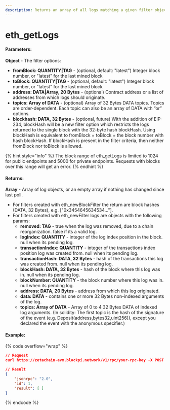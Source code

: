 ```yaml
---
description: Returns an array of all logs matching a given filter object.
---
```


# eth\_getLogs

#### **Parameters:**

**Object** - The filter options:

* **fromBlock: QUANTITY|TAG** - (optional, default: "latest") Integer block number, or "latest" for the last mined block
* **toBlock: QUANTITY|TAG** - (optional, default: "latest") Integer block number, or "latest" for the last mined block
* **address: DATA|Array, 20 Bytes** - (optional) Contract address or a list of addresses from which logs should originate.
* **topics: Array of DATA** - (optional) Array of 32 Bytes DATA topics. Topics are order-dependent. Each topic can also be an array of DATA with “or” options.
* **blockhash: DATA, 32 Bytes** - (optional, future) With the addition of EIP-234, blockHash will be a new filter option which restricts the logs returned to the single block with the 32-byte hash blockHash. Using blockHash is equivalent to fromBlock = toBlock = the block number with hash blockHash. If blockHash is present in the filter criteria, then neither fromBlock nor toBlock is allowed.

{% hint style="info" %}
The block range of eth\_getLogs is limited to 1024 for public endpoints and 5000 for private endpoints. Requests with blocks over this range will get an error.
{% endhint %}

#### **Returns:**

**Array** - Array of log objects, or an empty array if nothing has changed since last poll.

* For filters created with eth\_newBlockFilter the return are block hashes (DATA, 32 Bytes), e.g. \["0x3454645634534..."].
* For filters created with eth\_newFilter logs are objects with the following params:
  * **removed: TAG** - true when the log was removed, due to a chain reorganization. false if its a valid log.
  * **logIndex: QUANTITY** - integer of the log index position in the block. null when its pending log.
  * **transactionIndex: QUANTITY** - integer of the transactions index position log was created from. null when its pending log.
  * **transactionHash: DATA, 32 Bytes** - hash of the transactions this log was created from. null when its pending log.
  * **blockHash: DATA, 32 Bytes** - hash of the block where this log was in. null when its pending log.
  * **blockNumber: QUANTITY** - the block number where this log was in. null when its pending log.
  * **address: DATA, 20 Bytes** - address from which this log originated.
  * **data: DATA** - contains one or more 32 Bytes non-indexed arguments of the log.
  * **topics: Array of DATA** - Array of 0 to 4 32 Bytes DATA of indexed log arguments. (In solidity: The first topic is the hash of the signature of the event (e.g. Deposit(address,bytes32,uint256)), except you declared the event with the anonymous specifier.)

#### Example:

{% code overflow="wrap" %}
```json
// Request
curl https://zetachain-evm.blockpi.network/v1/rpc/your-rpc-key -X POST -H "Content-Type: application/json" --data '{"jsonrpc":"2.0","method":"eth_getLogs","params":[{"topics": ["0x000000000000000000000000a94f5374fce5edbc8e2a8697c15331677e6ebf0b"]}],"id":1}'

// Result
{
    "jsonrpc": "2.0",
    "id": 1,
    "result": [ ]
}
```
{% endcode %}
